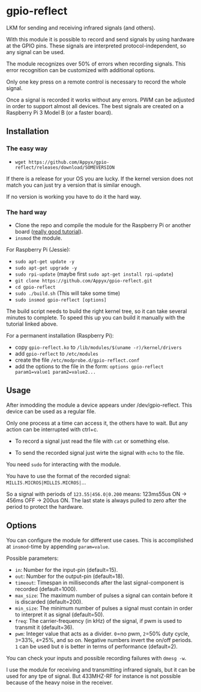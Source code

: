 # gpio-reflect
LKM for sending and receiving infrared signals (and others).

With this module it is possible to record and send signals by using hardware at the GPIO pins. These signals are interpreted protocol-independent, so any signal can be used.

The module recognizes over 50% of errors when recording signals. This error recognition can be customized with additional options.

Only one key press on a remote control is necessary to record the whole signal.

Once a signal is recorded it works without any errors. PWM can be adjusted in order to support almost all devices.
The best signals are created on a Raspberry Pi 3 Model B (or a faster board).



## Installation

### The easy way

* `wget https://github.com/Appyx/gpio-reflect/releases/download/SOMEVERSION`

If there is a release for your OS you are lucky. If the kernel version does not match you can just try a version that is similar enough.

If no version is working you have to do it the hard way.


### The hard way
* Clone the repo and compile the module for the Raspberry Pi or another board ([really good tutorial](http://lostindetails.com/blog/post/Compiling-a-kernel-module-for-the-raspberry-pi-2)).
* `insmod` the module.

For Raspberry Pi (Jessie):
* `sudo apt-get update -y`
* `sudo apt-get upgrade -y`
* `sudo rpi-update` (maybe first `sudo apt-get install rpi-update`)
* `git clone https://github.com/Appyx/gpio-reflect.git`
* `cd gpio-reflect`
* `sudo ./build.sh` (This will take some time)
* `sudo insmod gpio-reflect [options]`

The build script needs to build the right kernel tree, so it can take several minutes to complete. To speed this up you can build it manually with the tutorial linked above.

For a permanent installation (Raspberry Pi):

* copy `gpio-reflect.ko` to `/lib/modules/$(uname -r)/kernel/drivers`
* add `gpio-reflect` to `/etc/modules`
* create the file `/etc/modprobe.d/gpio-reflect.conf`
* add the options to the file in the form: `options gpio-reflect param1=value1 param2=value2...`


## Usage

After inmodding the module a device appears under /dev/gpio-reflect.
This device can be used as a regular file.

Only one process at a time can access it, the others have to wait. But any action can be interrupted with ctrl+c.

* To record a signal just read the file with `cat` or something else.

* To send the recorded signal just wirte the signal with `echo` to the file.

You need `sudo` for interacting with the module.

You have to use the format of the recorded signal: 
`MILLIS.MICROS|MILLIS.MICROS|`...

So a signal with periods of `123.55|456.0|0.200` means: 123ms55us ON -> 456ms OFF -> 200us ON.
The last state is always pulled to zero after the period to protect the hardware.

## Options

You can configure the module for different use cases.
This is accomplished at `insmod`-time by appending `param=value`.

Possible parameters:

* `in`: Number for the input-pin (default=15).
* `out`: Number for the output-pin (default=18).
* `timeout`: Timespan in milliseconds after the last signal-component is recorded (default=1000).
* `max_size`: The maximum number of pulses a signal can contain before it is discarded (default=200).
* `min_size`: The minimum number of pulses a signal must contain in order to interpret it as signal (default=50).
* `freq`: The carrier-frequency (in kHz) of the signal, if pwm is used to transmit it (default=36).
* `pwm`: Integer value that acts as a divider. `0`=no pwm, `2`=50% duty cycle, `3`=33%, `4`=25%, and so on. Negative numbers invert the on/off periods. `1` can be used but `0` is better in terms of performance (default=2). 

You can check your inputs and possible recording failures with `dmesg -w`.


I use the module for receiving and transmitting infrared signals, but it can be used for any tpe of signal. But 433MHZ-RF for instance is not possible because of the heavy noise in the receiver.



